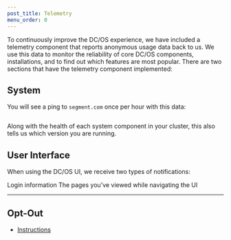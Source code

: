 ```yaml
---
post_title: Telemetry
menu_order: 0
---
```

To continuously improve the DC/OS experience, we have included a telemetry component that reports anonymous usage data back to us. We use this data to monitor the reliability of core DC/OS components, installations, and to find out which features are most popular. There are two sections that have the telemetry component implemented:

## System

You will see a ping to `segment.com` once per hour with this data:

~~~ { "clusterId": "71159751-c28a-4a23-a279-d36ffc2fff40n", "environmentVersion": "1.7-dev", "health-unit-dcos-adminrouter-reload-service-total": 1, "health-unit-dcos-adminrouter-reload-service-unhealthy": 0, "health-unit-dcos-adminrouter-reload-timer-total": 1, "health-unit-dcos-adminrouter-reload-timer-unhealthy": 0, "health-unit-dcos-adminrouter-service-total": 1, "health-unit-dcos-adminrouter-service-unhealthy": 0, "health-unit-dcos-cluster-id-service-total": 1, "health-unit-dcos-cluster-id-service-unhealthy": 0, "health-unit-dcos-cosmos-service-total": 1, "health-unit-dcos-cosmos-service-unhealthy": 0, "health-unit-dcos-ddt-service-total": 3, "health-unit-dcos-ddt-service-unhealthy": 0, "health-unit-dcos-epmd-service-total": 3, "health-unit-dcos-epmd-service-unhealthy": 0, "health-unit-dcos-exhibitor-service-total": 1, "health-unit-dcos-exhibitor-service-unhealthy": 0, "health-unit-dcos-gen-resolvconf-service-total": 3, "health-unit-dcos-gen-resolvconf-service-unhealthy": 0, "health-unit-dcos-gen-resolvconf-timer-total": 3, "health-unit-dcos-gen-resolvconf-timer-unhealthy": 0, "health-unit-dcos-history-service-service-total": 1, "health-unit-dcos-history-service-service-unhealthy": 0, "health-unit-dcos-keepalived-service-total": 1, "health-unit-dcos-keepalived-service-unhealthy": 0, "health-unit-dcos-logrotate-service-total": 3, "health-unit-dcos-logrotate-service-unhealthy": 0, "health-unit-dcos-logrotate-timer-total": 3, "health-unit-dcos-logrotate-timer-unhealthy": 0, "health-unit-dcos-marathon-service-total": 1, "health-unit-dcos-marathon-service-unhealthy": 0, "health-unit-dcos-mesos-dns-service-total": 1, "health-unit-dcos-mesos-dns-service-unhealthy": 0, "health-unit-dcos-mesos-master-service-total": 1, "health-unit-dcos-mesos-master-service-unhealthy": 0, "health-unit-dcos-mesos-slave-public-service-total": 1, "health-unit-dcos-mesos-slave-public-service-unhealthy": 0, "health-unit-dcos-mesos-slave-service-total": 1, "health-unit-dcos-mesos-slave-service-unhealthy": 0, "health-unit-dcos-minuteman-service-total": 3, "health-unit-dcos-minuteman-service-unhealthy": 0, "health-unit-dcos-oauth-service-total": 1, "health-unit-dcos-oauth-service-unhealthy": 0, "health-unit-dcos-rexray-service-total": 2, "health-unit-dcos-rexray-service-unhealthy": 0, "health-unit-dcos-signal-service-total": 1, "health-unit-dcos-signal-service-unhealthy": 0, "health-unit-dcos-signal-timer-total": 3, "health-unit-dcos-signal-timer-unhealthy": 0, "health-unit-dcos-spartan-service-total": 3, "health-unit-dcos-spartan-service-unhealthy": 0, "health-unit-dcos-spartan-watchdog-service-total": 3, "health-unit-dcos-spartan-watchdog-service-unhealthy": 0, "health-unit-dcos-spartan-watchdog-timer-total": 3, "health-unit-dcos-spartan-watchdog-timer-unhealthy": 0, "health-unit-dcos-vol-discovery-priv-agent-service-total": 1, "health-unit-dcos-vol-discovery-priv-agent-service-unhealthy": 0, "health-unit-dcos-vol-discovery-pub-agent-service-total": 1, "health-unit-dcos-vol-discovery-pub-agent-service-unhealthy": 0, "provider": "aws", "source": "cluster", "variant": "open" }

~~~

Along with the health of each system component in your cluster, this also tells us which version you are running.

## User Interface

When using the DC/OS UI, we receive two types of notifications:

Login information The pages you’ve viewed while navigating the UI

* * *

## Opt-Out

*   [Instructions][1]

 [1]: /administration/opt-out/